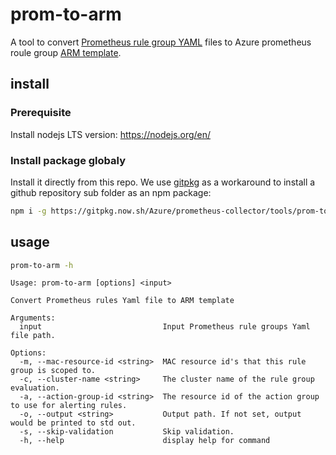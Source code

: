 # prom-to-arm
A tool to convert [Prometheus rule group YAML](https://prometheus.io/docs/prometheus/latest/configuration/recording_rules/#configuring-rules) files to
Azure prometheus roule group [ARM template](https://learn.microsoft.com/en-us/azure/azure-resource-manager/templates/overview).

## install 
### Prerequisite
Install nodejs LTS version:
https://nodejs.org/en/

### Install package globaly 
Install it directly from this repo.
We use [gitpkg](https://gitpkg.vercel.app/) as a workaround to install a github repository sub folder as an npm package: 
```bash
npm i -g https://gitpkg.now.sh/Azure/prometheus-collector/tools/prom-to-arm?main
```

## usage
```bash
prom-to-arm -h
```
```
Usage: prom-to-arm [options] <input>

Convert Prometheus rules Yaml file to ARM template

Arguments:
  input                           Input Prometheus rule groups Yaml file path.

Options:
  -m, --mac-resource-id <string>  MAC resource id's that this rule group is scoped to.
  -c, --cluster-name <string>     The cluster name of the rule group evaluation.
  -a, --action-group-id <string>  The resource id of the action group to use for alerting rules.
  -o, --output <string>           Output path. If not set, output would be printed to std out.
  -s, --skip-validation           Skip validation.
  -h, --help                      display help for command
```
